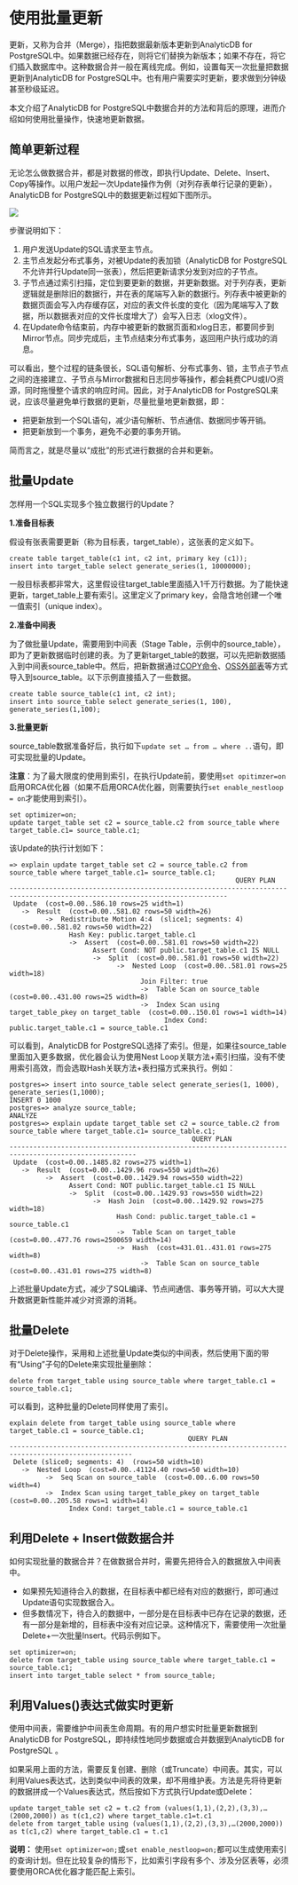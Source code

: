 # 使用批量更新

更新，又称为合并（Merge），指把数据最新版本更新到AnalyticDB for PostgreSQL中。如果数据已经存在，则将它们替换为新版本；如果不存在，将它们插入数据库中。这种数据合并一般在离线完成。例如，设置每天一次批量把数据更新到AnalyticDB for PostgreSQL中。也有用户需要实时更新，要求做到分钟级甚至秒级延迟。

本文介绍了AnalyticDB for PostgreSQL中数据合并的方法和背后的原理，进而介绍如何使用批量操作，快速地更新数据。

## 简单更新过程

无论怎么做数据合并，都是对数据的修改，即执行Update、Delete、Insert、Copy等操作。以用户发起一次Update操作为例（对列存表单行记录的更新），AnalyticDB for PostgreSQL中的数据更新过程如下图所示。

![](https://static-aliyun-doc.oss-accelerate.aliyuncs.com/assets/img/zh-CN/8428110951/p9770.png)

步骤说明如下：

1.  用户发送Update的SQL请求至主节点。
2.  主节点发起分布式事务，对被Update的表加锁（AnalyticDB for PostgreSQL不允许并行Update同一张表），然后把更新请求分发到对应的子节点。
3.  子节点通过索引扫描，定位到要更新的数据，并更新数据。对于列存表，更新逻辑就是删除旧的数据行，并在表的尾端写入新的数据行。列存表中被更新的数据页面会写入内存缓存区，对应的表文件长度的变化（因为尾端写入了数据，所以数据表对应的文件长度增大了）会写入日志（xlog文件）。
4.  在Update命令结束前，内存中被更新的数据页面和xlog日志，都要同步到Mirror节点。同步完成后，主节点结束分布式事务，返回用户执行成功的消息。

可以看出，整个过程的链条很长，SQL语句解析、分布式事务、锁，主节点子节点之间的连接建立、子节点与Mirror数据和日志同步等操作，都会耗费CPU或I/O资源，同时拖慢整个请求的响应时间。因此，对于AnalyticDB for PostgreSQL来说，应该尽量避免单行数据的更新，尽量批量地更新数据，即：

-   把更新放到一个SQL语句，减少语句解析、节点通信、数据同步等开销。
-   把更新放到一个事务，避免不必要的事务开销。

简而言之，就是尽量以“成批”的形式进行数据的合并和更新。

## 批量Update

怎样用一个SQL实现多个独立数据行的Update？

**1.准备目标表**

假设有张表需要更新（称为目标表，target\_table），这张表的定义如下。

```
create table target_table(c1 int, c2 int, primary key (c1));
insert into target_table select generate_series(1, 10000000);
```

一般目标表都非常大，这里假设往target\_table里面插入1千万行数据。为了能快速更新，target\_table上要有索引。这里定义了primary key，会隐含地创建一个唯一值索引（unique index）。

**2.准备中间表**

为了做批量Update，需要用到中间表（Stage Table，示例中的source\_table），即为了更新数据临时创建的表。为了更新target\_table的数据，可以先把新数据插入到中间表source\_table中。然后，把新数据通过[COPY命令](/intl.zh-CN/数据接入/COPY命令导入或导出本地数据.md)、[OSS外部表](/intl.zh-CN/数据接入/OSS外表高速导入或导出OSS数据.md)等方式导入到source\_table。以下示例直接插入了一些数据。

```
create table source_table(c1 int, c2 int);
insert into source_table select generate_series(1, 100), generate_series(1,100);
```

**3.批量更新**

source\_table数据准备好后，执行如下`update set … from … where ..`语句，即可实现批量的Update。

**注意**：为了最大限度的使用到索引，在执行Update前，要使用`set opitimzer=on`启用ORCA优化器（如果不启用ORCA优化器，则需要执行`set enable_nestloop = on`才能使用到索引）。

```
set optimizer=on;
update target_table set c2 = source_table.c2 from source_table where target_table.c1= source_table.c1;
```

该Update的执行计划如下：

```
=> explain update target_table set c2 = source_table.c2 from source_table where target_table.c1= source_table.c1;
                                                         QUERY PLAN
-----------------------------------------------------------------------------------------------------------------------------
 Update  (cost=0.00..586.10 rows=25 width=1)
   ->  Result  (cost=0.00..581.02 rows=50 width=26)
         ->  Redistribute Motion 4:4  (slice1; segments: 4)  (cost=0.00..581.02 rows=50 width=22)
               Hash Key: public.target_table.c1
               ->  Assert  (cost=0.00..581.01 rows=50 width=22)
                     Assert Cond: NOT public.target_table.c1 IS NULL
                     ->  Split  (cost=0.00..581.01 rows=50 width=22)
                           ->  Nested Loop  (cost=0.00..581.01 rows=25 width=18)
                                 Join Filter: true
                                 ->  Table Scan on source_table  (cost=0.00..431.00 rows=25 width=8)
                                 ->  Index Scan using target_table_pkey on target_table  (cost=0.00..150.01 rows=1 width=14)
                                       Index Cond: public.target_table.c1 = source_table.c1
```

可以看到，AnalyticDB for PostgreSQL选择了索引。但是，如果往source\_table里面加入更多数据，优化器会认为使用Nest Loop关联方法+索引扫描，没有不使用索引高效，而会选取Hash关联方法+表扫描方式来执行。例如：

```
postgres=> insert into source_table select generate_series(1, 1000), generate_series(1,1000);
INSERT 0 1000
postgres=> analyze source_table;
ANALYZE
postgres=> explain update target_table set c2 = source_table.c2 from source_table where target_table.c1= source_table.c1;
                                              QUERY PLAN
------------------------------------------------------------------------------------------------------
 Update  (cost=0.00..1485.82 rows=275 width=1)
   ->  Result  (cost=0.00..1429.96 rows=550 width=26)
         ->  Assert  (cost=0.00..1429.94 rows=550 width=22)
               Assert Cond: NOT public.target_table.c1 IS NULL
               ->  Split  (cost=0.00..1429.93 rows=550 width=22)
                     ->  Hash Join  (cost=0.00..1429.92 rows=275 width=18)
                           Hash Cond: public.target_table.c1 = source_table.c1
                           ->  Table Scan on target_table  (cost=0.00..477.76 rows=2500659 width=14)
                           ->  Hash  (cost=431.01..431.01 rows=275 width=8)
                                 ->  Table Scan on source_table  (cost=0.00..431.01 rows=275 width=8)
```

上述批量Update方式，减少了SQL编译、节点间通信、事务等开销，可以大大提升数据更新性能并减少对资源的消耗。

## 批量Delete

对于Delete操作，采用和上述批量Update类似的中间表，然后使用下面的带有“Using”子句的Delete来实现批量删除：

```
delete from target_table using source_table where target_table.c1 = source_table.c1;
```

可以看到，这种批量的Delete同样使用了索引。

```
explain delete from target_table using source_table where target_table.c1 = source_table.c1;
                                             QUERY PLAN
-----------------------------------------------------------------------------------------------------
 Delete (slice0; segments: 4)  (rows=50 width=10)
   ->  Nested Loop  (cost=0.00..41124.40 rows=50 width=10)
         ->  Seq Scan on source_table  (cost=0.00..6.00 rows=50 width=4)
         ->  Index Scan using target_table_pkey on target_table  (cost=0.00..205.58 rows=1 width=14)
               Index Cond: target_table.c1 = source_table.c1
```

## 利用Delete + Insert做数据合并

如何实现批量的数据合并？在做数据合并时，需要先把待合入的数据放入中间表中。

-   如果预先知道待合入的数据，在目标表中都已经有对应的数据行，即可通过Update语句实现数据合入。
-   但多数情况下，待合入的数据中，一部分是在目标表中已存在记录的数据，还有一部分是新增的，目标表中没有对应记录。这种情况下，需要使用一次批量Delete+一次批量Insert。代码示例如下。

```
set optimizer=on;
delete from target_table using source_table where target_table.c1 = source_table.c1;
insert into target_table select * from source_table;
```

## 利用Values\(\)表达式做实时更新

使用中间表，需要维护中间表生命周期。有的用户想实时批量更新数据到AnalyticDB for PostgreSQL，即持续性地同步数据或合并数据到AnalyticDB for PostgreSQL 。

如果采用上面的方法，需要反复创建、删除（或Truncate）中间表。其实，可以利用Values表达式，达到类似中间表的效果，却不用维护表。方法是先将待更新的数据拼成一个Values表达式，然后按如下方式执行Update或Delete：

```
update target_table set c2 = t.c2 from (values(1,1),(2,2),(3,3),…(2000,2000)) as t(c1,c2) where target_table.c1=t.c1
delete from target_table using (values(1,1),(2,2),(3,3),…(2000,2000)) as t(c1,c2) where target_table.c1 = t.c1
```

**说明：** 使用`set optimizer=on;`或`set enable_nestloop=on;`都可以生成使用索引的查询计划。但在比较复杂的情形下，比如索引字段有多个、涉及分区表等，必须要使用ORCA优化器才能匹配上索引。

